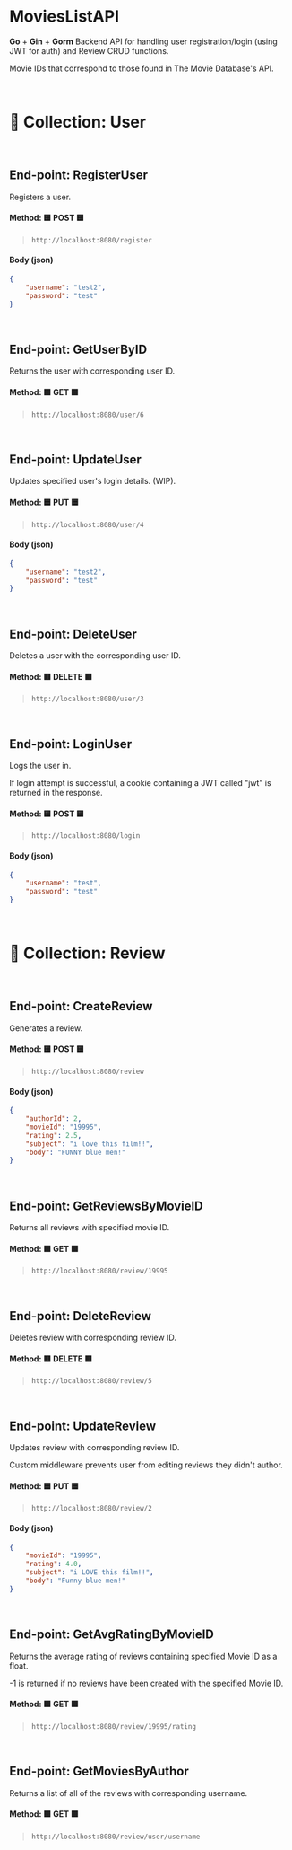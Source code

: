 # MoviesListAPI
**Go** + **Gin** + **Gorm** Backend API for handling user registration/login (using JWT for auth) and Review CRUD functions.

Movie IDs that correspond to those found in The Movie Database's API.

<br >
  
# 📁 Collection: User 

<br >

## End-point: RegisterUser
Registers a user.
#### Method: 🟨 POST 🟨
>```
>http://localhost:8080/register
>```
#### Body (**json**)

```json
{
    "username": "test2",
    "password": "test"
}
```  

<br >

## End-point: GetUserByID
Returns the user with corresponding user ID.
#### Method: 🟩 GET 🟩
>```
>http://localhost:8080/user/6
>```

<br >
  
## End-point: UpdateUser
Updates specified user's login details. (WIP).
#### Method: 🟦 PUT 🟦
>```
>http://localhost:8080/user/4
>```
#### Body (**json**)

```json
{
    "username": "test2",
    "password": "test"
}
```

<br >

## End-point: DeleteUser
Deletes a user with the corresponding user ID.
#### Method: 🟥 DELETE 🟥
>```
>http://localhost:8080/user/3
>```

<br >
  
## End-point: LoginUser
Logs the user in.

If login attempt is successful, a cookie containing a JWT called "jwt" is returned in the response.
#### Method: 🟨 POST 🟨
>```
>http://localhost:8080/login
>```
#### Body (**json**)

```json
{
    "username": "test",
    "password": "test"
}
```

<br >
  
# 📁 Collection: Review 

<br >

## End-point: CreateReview
Generates a review.
#### Method: 🟨 POST 🟨
>```
>http://localhost:8080/review
>```
#### Body (**json**)

```json
{
    "authorId": 2,
    "movieId": "19995",
    "rating": 2.5,
    "subject": "i love this film!!",
    "body": "FUNNY blue men!"
}
```

<br >
  
## End-point: GetReviewsByMovieID
Returns all reviews with specified movie ID.
#### Method: 🟩 GET 🟩
>```
>http://localhost:8080/review/19995
>```

<br >
  
## End-point: DeleteReview
Deletes review with corresponding review ID.
#### Method: 🟥 DELETE 🟥
>```
>http://localhost:8080/review/5
>```

<br >

## End-point: UpdateReview
Updates review with corresponding review ID.

Custom middleware prevents user from editing reviews they didn't author.
#### Method: 🟦 PUT 🟦
>```
>http://localhost:8080/review/2
>```
#### Body (**json**)

```json
{
    "movieId": "19995",
    "rating": 4.0,
    "subject": "i LOVE this film!!",
    "body": "Funny blue men!"
}
```

<br >
  
## End-point: GetAvgRatingByMovieID
Returns the average rating of reviews containing specified Movie ID as a float.

\-1 is returned if no reviews have been created with the specified Movie ID.
#### Method: 🟩 GET 🟩
>```
>http://localhost:8080/review/19995/rating
>```

<br >
  
## End-point: GetMoviesByAuthor
Returns a list of all of the reviews with corresponding username.
#### Method: 🟩 GET 🟩
>```
>http://localhost:8080/review/user/username
>```
